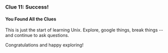 ### Clue 11: Success! ###

#### You Found All the Clues ####

This is just the start of learning Unix. Explore, google things, break things -- and continue to ask questions.

Congratulations and happy exploring!
